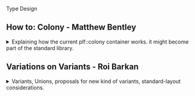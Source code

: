 Type Design

## How to: Colony - Matthew Bentley

<details>
<summary>
Explaining how the current plf::colony container works. it might become part of the standard library.
</summary>

[How to: Colony](https://youtu.be/V6ZVUBhls38)

this talk is about a data structure called **Colony** that is int the process of being added to the standard.

[PlfLib - Some Header-only libraries](https://plflib.org/)

the main thing about it is that it maintains pointers/iterators/reference integrity.

> use scenarios
>
> - you have a lot of unordered data and you're erasing/inserting on the fly.
> - you have multiple collections of interrelated data.
> - preserving the pointer/iterator validity of non-erased elements is important

started from the design of a game, entities that have bidirectional references and many interrelationships, with a lot of inserting and creating entities which link to one another.

an existing solution is a 'bucket array' and entries can be active or inactive to determine if they're processed or not.

### Core Aspects

> Three Core Aspects
>
> 1. A collection of element memory blocks + metadata, to prevent reallocation during insertions (as opposed to a single memory block).
> 2. A method of skipping erased elements in O(1) time during iterations (as opposed to reallocating subsequent elements during erasure, or doing individual allocation of elements)
> 3. An erased-element location recording mechanism, to enable the re-use of memory from erased element in subsequent insertions, which in turn increases cache locality and reduces the number of block allocations/de-allocations.

Avoid reallocations to avoid invalidating iterators/pointers/references. Reuse memory locations that have been erased, keep the data together for cache locality.

A collection of element memory blocks + metadata

> - Can do linked list of blocks, or vector of pointers to blocks.
> - Blocks have growth factor, so can not do vector of blocks.
> - Minimum/Maximum block capacities can be user-defined.
> - Can house block metadata separately, or together in a struct.
> - Metadata includes skip-field of other erasure-skipping mechanism, and any data related to erased-location recording.
> - Necessary metadata:
>   - size - to remove blocks once empty.
>   - capacity - to ascertain end-of-block.

we remove empty blocks to maintain iteration at O(1). but we can retain them as reserved blocks for later use.

considerations about which block to retain.
A method of skipping erased elements in O(1)

> Definitions:
>
> - LCJC:'low complexity jump-counting'.
> - HCJC:'high complexity jump-counting'.
> - Block: a colony's element memory block.
> - Skipfield: an array of intgers of bits used to skip over certain object in an accompanying data structure during iteration. Separate from the elements.
> - Skipblock: a run of skipped nodes within a skipfield.
>   - Start node: the first node in any skipblock.
>   - End node: the last node in any skipblock.
>   - Middle node: any non start/end node in skipblock.

booleans SkipFields are good because they simple, and might be usefull for multi-threaded environments (atomics, etc). they are prolemeatic because they aren't constant time (not O(1)), cause branching and latency.

low and high complexity jump counting:
time-complexity of algorithms differs for modification of fields, but both have O(1) for iteration.
HCJC allows recording of middle nodes, LCJC doesn't allow.

> acronym "Theyaton" - Traversing Homogenus Elements Yielding Amortised Time O(n).

> boolean skipfield example
> 0 0 0 1 1 1 1 1 1 0 0 0
> equivalent HCJC
> 0 0 0 6 2 3 4 5 6 0 0 0
> the 6's are the start and end nodes. the other numbers are Middle nodes.Start and End record the length of runs of erased elements. Middle node record left distance to first non erased element.

```
// skipping
++i;
i +=S[i];
```

> equivalent LCJC. multiple forms.
> 0 0 0 6 2 6 7 3 6 0 0 0
> 0 0 0 6 0 0 0 0 6 0 0 0
> 0 0 0 6 0 5 2 1 6 0 0 0

The middle nodes are ignored and have no meaning. The start and end nodes record the skip length.
good for recording and re-using skipblocks rather than individual skipped nodes. lower time complexity O(1) in all operations, where as HJCJ can have undefined time complexity, fewer instructions overall.

```
// skipping
do {
    ++i;
} while(S[i] == 1);
```

we can have per-memory-block skip fields or global skipfields. global skipfields can create problems of reallocation (invalidating iterators and causing latency). the bit-width of the skipfield must be able to describe the memory block, so it must be about the same size (capacity -1),

possible ideas with skipfields:

- using two 8 skipblocks instead of 16 bit skipblocks. forces some computations.
- using a boolean bitfield and storing the skipdata instrad of the elements. forces more memory reads.

colony once used a stack of pointers, which was problematic because it meant creating memory allocation during erasure, which is not up to the standarts.

**"Free List"**

> Linked list of erased elements (typically singly-linked) using erased element memory space reinterpert_cast'd via pointers as linked list nodes.
> requires over-alignment of the type to the width of a free list node.
> per-block (not global) free-lists reduce bit depth.
> a global free-list must use pointers (not indexes),also causes O(N) when erasure.

effect of removing a block requires something with the skip-block. something about doubly-linked free list.

summary of the current implementation, the container structure and the iterator structure.

example with a blackboard.

extra operations:

- advance/next/prev/distance/range-erase optimization.
- range/fill/initializer_list insert/assign optimization.
- splicing.
- sorting.

</details>

## Variations on Variants - Roi Barkan

<details>
<summary>
Variants, Unions, proposals for new kind of variants, standard-layout considerations.
</summary>

[Variations on Variants](https://youtu.be/YBXRiPKa_bc), [slides](https://docs.google.com/presentation/d/1W0QBblWpJ-AXsdo70kvtxg5G2RZLiqb-mewQKySTf6s/preview?slide=id.p)

> - What are variants
> - Variant vs unions
> - Intrusive variants
> - Streams of variants
> - Variants for de-virtualization

### Variants Introduction

std::variants, a typesafe union

> - CppReference.com: "the class template std::variants represent a type-safe union",
> - boost.org: "the variants class template is a safe, generic, stack-bases discriminated union container"
> - plain english: "a union that knows (holds) its type".

we can use std::get\<type> accessor to get the memberm or use std::visit.\
sum type, as opposed to product types
memory layout, the std::variant has some extra memory requirements for the tag.

> usages
>
> - State machines
> - Value Semantics for Dynamic Types
>   - commands
> - Success / Fail
>   - expected\<T>
> - Exist / void
>   - optional\<T>
> - Runtime Dispatch (polymorphism)
> - Pattern Matching

(roi looks at some old lectures from different people)

std::optional is a specialzed form of std::variant. \
runtime dispatch can allow us to avoid virtual function call.\
pattern matching is another way for dynamic, trying to do something similar to a switch case, perhaps using std::visit.

extra reading:\
[std::visit is everything wrong with modern C++](https://bitbashing.io/std-visit.html)

pattern matching vs concepts/contracts:\
concepts - compile time sfinae.\
contracts - run time assertions (not existing yet, but soon)\
pattern matching - run time advanced switch case (not existing yet, low priority), might have 'inspect' keyword with some new mechanics, combining values, lambda, dynamic values, different types, etc...

_inspect() in a nutshell_
switch + std::visit() + [structured, bindings]

example of using pattern matching for balancing a red/black tree.

### Variants vs Unions

the tag in the variant is private. only the constructor and assignemt operations can change the flag. the compiler knows in advance all the possible alternative forms.

this is a buggy code:\
missing break statements (fall through), missing cases and no default, calling the wrong function.

```cpp
union IdentityCard
{
    IDNumber nationalID;
    PassportNumber passport;
    UUID factoryCertificate;
};
enum IDType {CITIZEN,TOURIST,ROBOT};
void checkID(IdentityCard id, IDType type)
{
    switch(type)
    {
        case TOURIST: checkPassport(id.passport);
        case CITIZEN: checkPassport(id.passport);
    }
}
```

if we used variants, it would look like this. the compiler must account for all the cases, it's not just a warning if one is missing. we aren't handling the tag.

```cpp
using IdentityCard = std::variant<IDNumber,PassportNumber, UUID>;
void checkID(IdentityCard id)
{
    std::visit([](auto& x){x.check();},id);
}
```

the example for the C style code was a strawman, real union code looks more like a variant, with a struct that holds the tag (explicit header). or as a union with structs that each have the same header part (implicit).
the explicit type looks more organized and less crowded, but the implicit type allows direct access to the header, if we need data from it and we got a pointer/reference to the inner member data.

```cpp
struct IdentityCardExplicit
{
    IDType type;
    union value {
        IDNumber nationalID;
        PassportNumber passport;
    } value;
};

union IdentityCardImplicit
{
    struct Header {
        IDType id;
        };
    struct Citizen{
        IDType id;
        IDNumber nationalID;
        };
    struct Tourist{
        IDType id;
        PassportNumber passport;
        };
}
```

the header field can contain more than the tag itself, and we use a macro to define them.\
_(I don't like this, it feels like some semi-colons are missing)_

```cpp
#define HEADER_FIELDS \
IDType type; \
Date expiration;

struct Header { HEADER_FIELDS};
struct Citizen{
    HEADER_FIELDS
    IDNumber nationalID;
    };
struct Tourist{
    HEADER_FIELDS
    PassportNumber passport;
    };

union IdentityCardImplicit
{
    Header header;
    Citizen citizen;
    Tourist tourist;
}
```

> Keeping the C Layout
>
> - Header with type is common.
>   - Network protocols- TCP/IP, Finance, etc...
>   - File formats - ELF, etc...
>   - Serialization - [Cap'n Proto](https://capnproto.org/), [Apache Avro](https://avro.apache.org/)
> - C layout is important.
>   - Compatibility with existing code.
> - Goal - Be safer than C, keep the layout.
>   - Sacrifice some safety.

some protocols use a specific layout that we can't change. we must remain compatible we legacy code.\
the c++ standard says that tier are cases when unions are good, it makes standard layour classes possible.

> - "Standard-Layout classes are usefull for communicating with code written in other programming languages"
> - various constraints [StandardLayoutType](https://en.cppreference.com/w/cpp/named_req/StandardLayoutType)
>   - no virtual functions or virtual base classes
>   - single access control - all (non static member are the same, no mixing between public/protected/private.
>   - all non-statics in the same class - all none static members live in the same class (this one or a base class).
>   - and more.
> - [std::is_standard_layout](https://en.cppreference.com/w/cpp/types/is_standard_layout)
>   ```cpp
>   static_assert(std::is_standard_layout<Citizen>::value,"not standard layout"); //c++11
>   static_assert(std::is_standard_layout_v<Citizen>); //c++11
>   ```
> - Layout-compatibility allows accessing members without knowing the type
>   - "In a standard-layout union with an active member of struct type T1, it is permitted to read a non-static data member m of another union member of struct T2 provided m is part of the common initial sequence of T1 and T2"
>   - [std::is_corresponding_member](https://en.cppreference.com/w/cpp/types/is_corresponding_member)
>   ```cpp
>   static_assert(std::is_corresponding_member(&Header::type, &Citizen::type)); //c++20
>   ```

### Intrusive variants

the a variant, but making the tag visible, and therefore layout compatible. a suggestion, using the [offsetof macro](https://en.cppreference.com/w/cpp/types/offsetof) to either create something similar to the union of struct (implicit headers)

```cpp
using ID_intrusive = intrusive_variant<
IDType, offsetoff(IDHeader, type), //where is the tag
intrusive_variant_tag_type<IDType::CITIZEN,Citizen>, //add options per tag
intrusive_variant_tag_type<IDType::TOURIST,Tourist>>; //

//will become something like this
union IdentityCard
{
    struct IDHeader {
        const IDType id;
        };
    struct Citizen{
        const IDType id;
        IDNumber nationalID;
        };
    struct Tourist{
        const IDType id;
        PassportNumber passport;
        };
};
```

a different approach will be using static constexpr tags.

```cpp
using ID_intrusive = intrusive_variant<
IDType, offsetoff(IDHeader, type), //where is the tag
intrusive_variant_type<IDType::Citizen>, //add types
intrusive_variant_type<IDType::Tourist>); //

//will become something like this
union IdentityCard
{
    struct IDHeader {
        const IDType id;
        };
    struct Citizen{
        const IDType id;
        static constexpr IDType TAG = IDType::CITIZEN;
        IDNumber id;
        } citizen;
    struct Tourist{
        const IDType id;
        static constexpr IDType TAG = IDType::TOURIST;
        PassportNumber passport;
        } tourist;
};
```

> - the user dictates the type and location of the tag.
> - visit() will still be O(1).
>   - potentially larger lookup table.
> - Customization Point for tag deduction.

we can have Different Approaches to get the Tag, even if we don't know what the type is, standard layout can have all private members, or the tag might be calculated somehow

> - Offset of the field in the object
>   - getTag<IDType>(hdr, offsetof(Hdr, tag));
>   - getTag<IDType>(hdr, std::integral_constant<size_t, offsetof(Hdr, tag)>());
> - Pointer to the field
>   - getTag<IDType>(hdr, &Hdr::tag);
> - Call a member function
> - getTag<IDType>(hdr, &Hdr::getTag);
>   - Useful when the tag is private.
>   - Useful when the tag is calculated.
> - Call a free-function / lambda.
>   - getTag<IDType>(hdr, [](const Hdr& h) { return h.tag; });
>   - Less intrusive

possible implementations, using c++20 concepts (either with reinterpret_cast or with std::invoke).

c++20 can give us extra type safety, with possible validations and without explicitly stating the offset.

```cpp
using ID_intrusive = decltype(decl_safe_intrusive_variant(
    &Citizen::type, IDType::CITIZEN,
    &Tourist::type, IDType::TOURIST));
```

intrusive variant will have a safe visit() function, but it still has place for bugs and still requires boilerplate code. class hierarchies could help us, and we will need some help from the utilities functions, but adding base classes with data breaks the standard-layout specification.

(clip from sean Parent)

trying to show a example of 'variant_of_base',base class with data and then a variant that knows to use the derived classes with better safety, but still not standard conforming.

### Streams of variants

sending arrays of variants,comparing std::variant, intrusive variant, and how it's done it the real world (send tag, then struct, so only use the ram we need, trying to minimize waste).

helper with arrays of variants, like a forward iterator, a container that like a special queue for the variants. jumping between elements.

Summary so far:

> - variants are different than unions.
> - real-world unions already have tags (and headers).
> - Intrusive_variant - C++ safety with high C compatibility.
> - Variant_of_base - add classes to your code.
>   - Not standard-layout, undefined behavior.
>   - Perhaps we should widen the rules, add \[\[standard_layout]] attribute?
> - condensed_variant - real world streams of binary data.

### Variants for de-virtualization

virtual dispatch- polymorphism.
de-virtualization - trying to get virtual function to run just as fast as non virtual functions. a talk from 2013 about creating our own virtual table because virtual functions are pretty wastefull, especially for small hireachy.
the problem with virtual functions is **Branch MisPredictions**, but compilers and processors get better with branch prediction over the years, the compiler only sees the code, but the processor sees the data so it can re-arrange the date by itself.
compilers can use PGO (profilers guided optimizations) or LTO (link time optimization), or the \[\[likely]] attribute. this allows the compiler to create code that is better suited for performance.
we want to inline, rearrange and inspect functions code, and virtual functions aren't great for that.

we might be able to use variant and std::visit() to get better de-virtualization. if we have a different implementaition of visit (without a jump table), we could get a much better performace.

</details>
